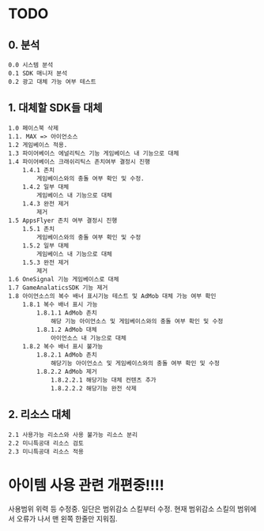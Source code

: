 # TODO
## 0. 분석
    0.0 시스템 분석
    0.1 SDK 매니저 분석
    0.2 광고 대체 가능 여부 테스트
## 1. 대체할 SDK들 대체
    1.0 페이스북 삭제
    1.1. MAX => 아이언소스
    1.2 게임베이스 적용.
    1.3 파이어베이스 에널리틱스 기능 게임베이스 내 기능으로 대체
    1.4 파이어베이스 크래쉬리틱스 존치여부 결정시 진행
        1.4.1 존치
            게임베이스와의 충돌 여부 확인 및 수정.
        1.4.2 일부 대체
            게임베이스 내 기능으로 대체
        1.4.3 완전 제거
            제거
    1.5 AppsFlyer 존치 여부 결정시 진행
        1.5.1 존치
            게임베이스와의 충돌 여부 확인 및 수정
        1.5.2 일부 대체
            게임베이스 내 기능으로 대체
        1.5.3 완전 제거
            제거
    1.6 OneSignal 기능 게임베이스로 대체
    1.7 GameAnalaticsSDK 기능 제거
    1.8 아이언소스의 복수 배너 표시기능 테스트 및 AdMob 대체 가능 여부 확인
        1.8.1 복수 배너 표시 가능
            1.8.1.1 AdMob 존치
                해당 기능 아이언소스 및 게임베이스와의 충돌 여부 확인 및 수정
            1.8.1.2 AdMob 대체
                아이언소스 내 기능으로 대체
        1.8.2 복수 배너 표시 불가능
            1.8.2.1 AdMob 존치
                해당기능 아이언소스 및 게임베이스와의 충돌 여부 확인 및 수정
            1.8.2.2 AdMob 제거
                1.8.2.2.1 해당기능 대체 컨텐츠 추가
                1.8.2.2.2 해당기능 완전 삭제

## 2. 리소스 대체
    2.1 사용가능 리소스와 사용 불가능 리소스 분리
    2.2 미니특공대 리소스 검토
    2.3 미니특공대 리소스 적용


# 아이템 사용 관련 개편중!!!!
사용범위 위력 등 수정중.
일단은 범위감소 스킬부터 수정.
현재 범위감소 스킬의 범위에서 오류가 나서 맨 왼쪽 한줄만 지워짐.